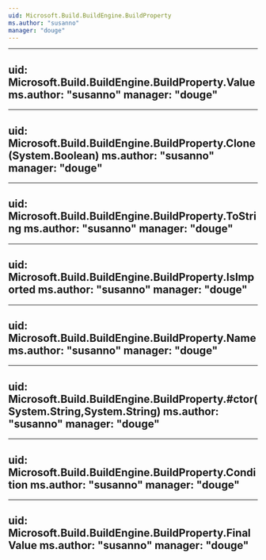 ```yaml
---
uid: Microsoft.Build.BuildEngine.BuildProperty
ms.author: "susanno"
manager: "douge"
---
```


---
uid: Microsoft.Build.BuildEngine.BuildProperty.Value
ms.author: "susanno"
manager: "douge"
---

---
uid: Microsoft.Build.BuildEngine.BuildProperty.Clone(System.Boolean)
ms.author: "susanno"
manager: "douge"
---

---
uid: Microsoft.Build.BuildEngine.BuildProperty.ToString
ms.author: "susanno"
manager: "douge"
---

---
uid: Microsoft.Build.BuildEngine.BuildProperty.IsImported
ms.author: "susanno"
manager: "douge"
---

---
uid: Microsoft.Build.BuildEngine.BuildProperty.Name
ms.author: "susanno"
manager: "douge"
---

---
uid: Microsoft.Build.BuildEngine.BuildProperty.#ctor(System.String,System.String)
ms.author: "susanno"
manager: "douge"
---

---
uid: Microsoft.Build.BuildEngine.BuildProperty.Condition
ms.author: "susanno"
manager: "douge"
---

---
uid: Microsoft.Build.BuildEngine.BuildProperty.FinalValue
ms.author: "susanno"
manager: "douge"
---
